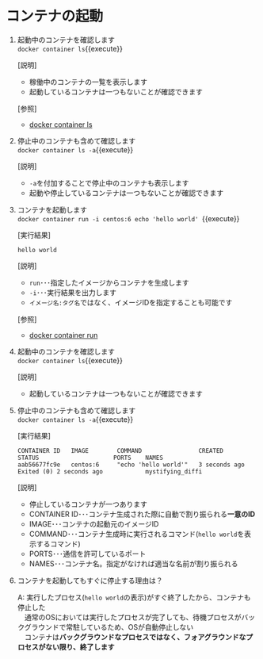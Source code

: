 # コンテナの起動

1. 起動中のコンテナを確認します<br/>
  `docker container ls`{{execute}} <br/>

    [説明]<br/>
    - 稼働中のコンテナの一覧を表示します
    - 起動しているコンテナは一つもないことが確認できます

    [参照]<br/>
      - [docker container ls](https://docs.docker.com/engine/reference/commandline/container_ls/)

2. 停止中のコンテナも含めて確認します<br/>
  `docker container ls -a`{{execute}} <br/>

    [説明]<br/>
    - `-a`を付加することで停止中のコンテナも表示します
    - 起動や停止しているコンテナは一つもないことが確認できます

3. コンテナを起動します<br/>
  `docker container run -i centos:6 echo 'hello world' `{{execute}} <br/>

    [実行結果]<br/>

    ```shell
    hello world
    ```

    [説明]<br/>
    - `run`･･･指定したイメージからコンテナを生成します
    - `-i`･･･実行結果を出力します
    - `イメージ名:タグ名`ではなく、イメージIDを指定することも可能です

    [参照]<br/>
      - [docker container run](https://docs.docker.com/engine/reference/commandline/container_run/)

4. 起動中のコンテナを確認します<br/>
  `docker container ls`{{execute}} <br/>

    [説明]<br/>
    - 起動しているコンテナは一つもないことが確認できます

5. 停止中のコンテナも含めて確認します<br/>
  `docker container ls -a`{{execute}} <br/>

    [実行結果]<br/>

    ```shell
    CONTAINER ID   IMAGE        COMMAND                CREATED          STATUS                     PORTS    NAMES
    aab56677fc9e   centos:6     "echo 'hello world'"   3 seconds ago    Exited (0) 2 seconds ago            mystifying_diffi
    ```


    [説明]<br/>
    - 停止しているコンテナが一つあります
    - CONTAINER ID･･･コンテナ生成された際に自動で割り振られる**一意のID**
    - IMAGE･･･コンテナの起動元のイメージID
    - COMMAND･･･コンテナ生成時に実行されるコマンド(`hello world`を表示するコマンド)
    - PORTS･･･通信を許可しているポート
    - NAMES･･･コンテナ名。指定がなければ適当な名前が割り振られる

6. コンテナを起動してもすぐに停止する理由は？

    A: 実行したプロセス(`hello world`の表示)がすぐ終了したから、コンテナも停止した<br/>
    　通常のOSにおいては実行したプロセスが完了しても、待機プロセスがバックグラウンドで常駐しているため、OSが自動停止しない<br/>
    　コンテナは**バックグラウンドなプロセスではなく、フォアグラウンドなプロセスがない限り、終了します**